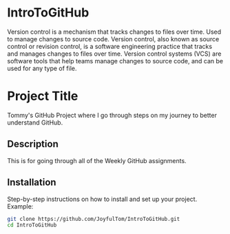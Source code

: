 # IntroToGitHub
Version control is a mechanism that tracks changes to files over time. Used to manage changes to source code.
Version control, also known as source control or revision control, is a software engineering practice that tracks and manages changes to files over time. Version control systems (VCS) are software tools that help teams manage changes to source code, and can be used for any type of file.
# Project Title
Tommy's GitHub Project where I go through steps on my journey to better understand GitHub.

## Description
This is for going through all of the Weekly GitHub assignments.

## Installation
Step-by-step instructions on how to install and set up your project. Example:
```bash
git clone https://github.com/JoyfulTom/IntroToGitHub.git
cd IntroToGitHub

